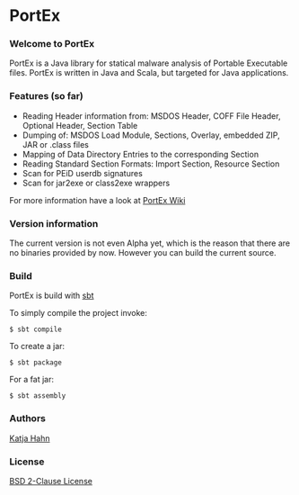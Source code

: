 PortEx
======

### Welcome to PortEx

PortEx is a Java library for statical malware analysis of Portable Executable files.
PortEx is written in Java and Scala, but targeted for Java applications.

### Features (so far)

* Reading Header information from: MSDOS Header, COFF File Header, Optional Header, Section Table
* Dumping of: MSDOS Load Module, Sections, Overlay, embedded ZIP, JAR or .class files
* Mapping of Data Directory Entries to the corresponding Section
* Reading Standard Section Formats: Import Section, Resource Section
* Scan for PEiD userdb signatures
* Scan for jar2exe or class2exe wrappers

For more information have a look at [PortEx Wiki](https://github.com/katjahahn/PortEx/wiki/Getting-Started)

### Version information

The current version is not even Alpha yet, which is the reason that there are no binaries provided by now. However you can build the current source.

### Build

PortEx is build with [sbt](http://www.scala-sbt.org)

To simply compile the project invoke:

```
$ sbt compile
```

To create a jar: 

```
$ sbt package
```

For a fat jar:

```
$ sbt assembly
```

### Authors
[Katja Hahn](http://katjahahn.github.io/)

### License
[BSD 2-Clause License](https://github.com/katjahahn/PortEx/blob/master/LICENSE)
